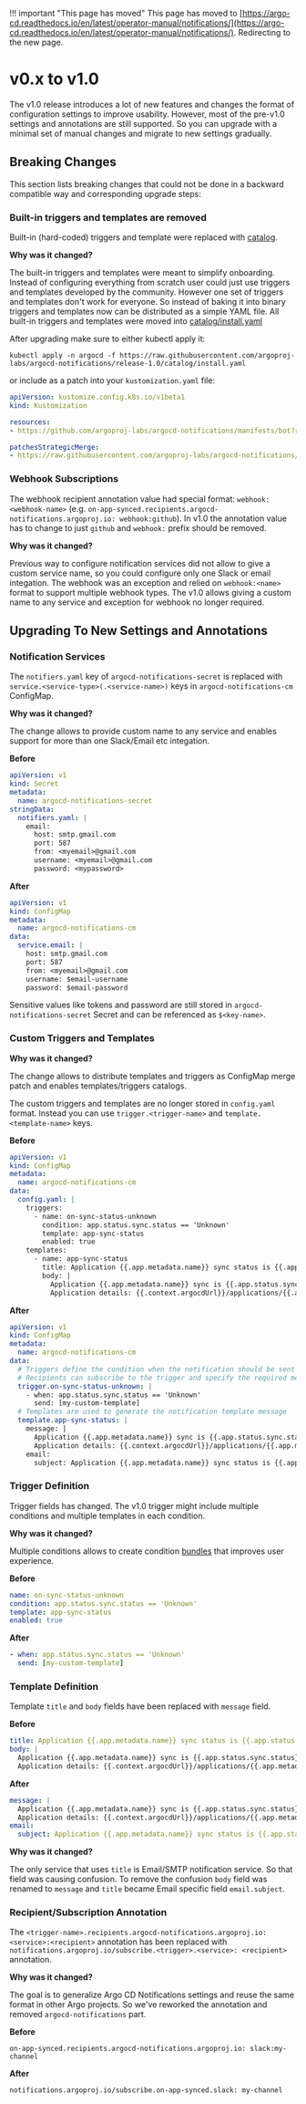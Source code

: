 <meta http-equiv="refresh" content="1; url='https://argo-cd.readthedocs.io/en/latest/operator-manual/notifications/'" />

!!! important "This page has moved"
    This page has moved to [https://argo-cd.readthedocs.io/en/latest/operator-manual/notifications/](https://argo-cd.readthedocs.io/en/latest/operator-manual/notifications/). Redirecting to the new page.

# v0.x to v1.0

The v1.0 release introduces a lot of new features and changes the format of configuration settings to improve usability.
However, most of the pre-v1.0 settings and annotations are still supported. So you can upgrade with a minimal set of manual changes
and migrate to new settings gradually.

## Breaking Changes

This section lists breaking changes that could not be done in a backward compatible way and corresponding upgrade steps:

### Built-in triggers and templates are removed

Built-in (hard-coded) triggers and template were replaced with [catalog](../catalog.md).

**Why was it changed?**

The built-in triggers and templates were meant to simplify onboarding. Instead of configuring everything from scratch user
could just use triggers and templates developed by the community. However one set of triggers and templates don't work for everyone.
So instead of baking it into binary triggers and templates now can be distributed as a simple YAML file. All built-in triggers
and templates were moved into [catalog/install.yaml](https://raw.githubusercontent.com/argoproj-labs/argocd-notifications/release-1.0/catalog/install.yaml)

After upgrading make sure to either kubectl apply it:

```
kubectl apply -n argocd -f https://raw.githubusercontent.com/argoproj-labs/argocd-notifications/release-1.0/catalog/install.yaml
```

or include as a patch into your `kustomization.yaml` file:

```yaml
apiVersion: kustomize.config.k8s.io/v1beta1
kind: Kustomization

resources:
- https://github.com/argoproj-labs/argocd-notifications/manifests/bot?ref=release-1.0

patchesStrategicMerge:
- https://raw.githubusercontent.com/argoproj-labs/argocd-notifications/release-1.0/catalog/install.yaml
```

### Webhook Subscriptions

The webhook recipient annotation value had special format: `webhook:<webhook-name>` (e.g. `on-app-synced.recipients.argocd-notifications.argoproj.io: webhook:github`).
In v1.0 the annotation value has to change to just `github` and `webhook:` prefix should be removed.

**Why was it changed?**

Previous way to configure notification services did not allow to give a custom service name, so you could configure only one Slack or email integation.
The webhook was an exception and relied on `webhook:<name>` format to support multiple webhook types. The v1.0 allows giving a custom name to any service
and exception for webhook no longer required.

## Upgrading To New Settings and Annotations

### Notification Services

The `notifiers.yaml` key of `argocd-notifications-secret` is replaced with `service.<service-type>(.<service-name>)` keys in `argocd-notifications-cm` ConfigMap.

**Why was it changed?**

The change allows to provide custom name to any service and enables support for more than one Slack/Email etc integation.

**Before**

```yaml
apiVersion: v1
kind: Secret
metadata:
  name: argocd-notifications-secret
stringData:
  notifiers.yaml: |
    email:
      host: smtp.gmail.com
      port: 587
      from: <myemail>@gmail.com
      username: <myemail>@gmail.com
      password: <mypassword>
```

**After**

```yaml
apiVersion: v1
kind: ConfigMap
metadata:
  name: argocd-notifications-cm
data:
  service.email: |
    host: smtp.gmail.com
    port: 587
    from: <myemail>@gmail.com
    username: $email-username
    password: $email-password
```

Sensitive values like tokens and password are still stored in `argocd-notifications-secret` Secret and can be referenced as `$<key-name>`.

### Custom Triggers and Templates

**Why was it changed?**

The change allows to distribute templates and triggers as ConfigMap merge patch and enables templates/triggers catalogs.

The custom triggers and templates are no longer stored in `config.yaml` format. Instead you can use `trigger.<trigger-name>` and `template.<template-name>`
keys.

**Before**

```yaml
apiVersion: v1
kind: ConfigMap
metadata:
  name: argocd-notifications-cm
data:
  config.yaml: |
    triggers:
      - name: on-sync-status-unknown
        condition: app.status.sync.status == 'Unknown'
        template: app-sync-status
        enabled: true
    templates:
      - name: app-sync-status
        title: Application {{.app.metadata.name}} sync status is {{.app.status.sync.status}}
        body: |
          Application {{.app.metadata.name}} sync is {{.app.status.sync.status}}.
          Application details: {{.context.argocdUrl}}/applications/{{.app.metadata.name}}.
```


**After**

```yaml
apiVersion: v1
kind: ConfigMap
metadata:
  name: argocd-notifications-cm
data:
  # Triggers define the condition when the notification should be sent and list of templates required to generate the message
  # Recipients can subscribe to the trigger and specify the required message template and destination notification service.
  trigger.on-sync-status-unknown: |
    - when: app.status.sync.status == 'Unknown'
      send: [my-custom-template]
  # Templates are used to generate the notification template message
  template.app-sync-status: |
    message: |
      Application {{.app.metadata.name}} sync is {{.app.status.sync.status}}.
      Application details: {{.context.argocdUrl}}/applications/{{.app.metadata.name}}.
    email:
      subject: Application {{.app.metadata.name}} sync status is {{.app.status.sync.status}}
```

### Trigger Definition

Trigger fields has changed. The v1.0 trigger might include multiple conditions and multiple templates in each condition.

**Why was it changed?**

Multiple conditions allows to create condition [bundles](../triggers.md#conditions-bundles) that improves user experience.

**Before**

```yaml
name: on-sync-status-unknown
condition: app.status.sync.status == 'Unknown'
template: app-sync-status
enabled: true
```

**After**

```yaml
- when: app.status.sync.status == 'Unknown'
  send: [my-custom-template]
```

### Template Definition

Template `title` and `body` fields have been replaced with `message` field.


**Before**

```yaml
title: Application {{.app.metadata.name}} sync status is {{.app.status.sync.status}}
body: |
  Application {{.app.metadata.name}} sync is {{.app.status.sync.status}}.
  Application details: {{.context.argocdUrl}}/applications/{{.app.metadata.name}}.
```

**After**

```yaml
message: |
  Application {{.app.metadata.name}} sync is {{.app.status.sync.status}}.
  Application details: {{.context.argocdUrl}}/applications/{{.app.metadata.name}}.
email:
  subject: Application {{.app.metadata.name}} sync status is {{.app.status.sync.status}}
```

**Why was it changed?**

The only service that uses `title` is Email/SMTP notification service. So that field was causing confusion. To remove the confusion `body` field was renamed to
`message` and `title` became Email specific field `email.subject`.

### Recipient/Subscription Annotation

The `<trigger-name>.recipients.argocd-notifications.argoproj.io: <service>:<recipient>` annotation has been replaced
with `notifications.argoproj.io/subscribe.<trigger>.<service>: <recipient>` annotation.

**Why was it changed?**

The goal is to generalize Argo CD Notifications settings and reuse the same format in other Argo projects. So we've reworked the annotation
and removed `argocd-notifications` part.

**Before**

`on-app-synced.recipients.argocd-notifications.argoproj.io: slack:my-channel`

**After**

`notifications.argoproj.io/subscribe.on-app-synced.slack: my-channel`
